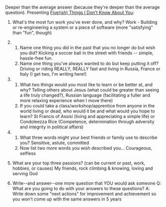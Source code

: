 <!--
.. title: Five(ish) Things
.. slug: 20070103fiveish-things
.. date: 2007/01/03 21:47:18
.. tags: 
.. link: 
.. description: 
-->


Deeper than the average answer (because they're deeper than the average question). Presenting [Five(ish) Things I Don't Know About You](http://headrush.typepad.com/creating_passionate_users/2006/12/fiveish_things_.html):

1. What's the most fun work you've ever done, and why?
    Work - Building or re-engineering a system or a piece of software (more "satisfying" than "fun", though)

2. 
    1. Name one thing you did in the past that you no longer do but wish you did?
        Kicking a soccer ball in the street with friends -- simple, hassle-free fun.
    2. Name one thing you've always wanted to do but keep putting it off?
        Driving or riding REALLY, REALLY fast and living in Russia, France or Italy (I get two, I'm writing here!)

3. 
    1. What two things would you most like to learn or be better at, and why?
        Telling others about Jesus (what could be greater than seeing a life truly changed?), Russian language (facilitating a fuller and more relaxing experience when I move there)
    2. If you could take a class/workshop/apprentice from anyone in the world living or dead, who would it be and what would you hope to learn?
        St Francis of Assisi (living and appreciating a simple life) or Condoleezza Rice (Competence, determination through adversity and integrity in political affairs)

4. 
    1. What three words might your best friends or family use to describe you?
        Sensitive, astute, committed
    2. Now list two more words you wish described you...
        Courageous, selfless

5. What are your top three passions? (can be current or past, work, hobbies, or causes)
    My friends, rock climbing & knowing, loving and serving God

6. Write--and answer--one more question that YOU would ask someone
    Q: What are you going to do with your answers to these questions? A: Write down some "next actions" for improvement and achievement so you won't come up with the same answers in 5 years
